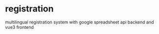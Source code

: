 # registration
multilingual registration system with google spreadsheet api backend and vue3 frontend
